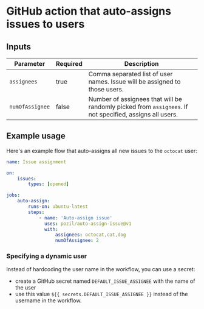 # GitHub action that auto-assigns issues to users

## Inputs

| Parameter       | Required | Description                                                                                             |
| --------------- | -------- | ------------------------------------------------------------------------------------------------------- |
| `assignees`     | true     | Comma separated list of user names. Issue will be assigned to those users.                              |
| `numOfAssignee` | false    | Number of assignees that will be randomly picked from `assignees`. If not specified, assigns all users. |

## Example usage

Here's an example flow that auto-assigns all new issues to the `octocat` user:

```yml
name: Issue assignment

on:
    issues:
        types: [opened]

jobs:
    auto-assign:
        runs-on: ubuntu-latest
        steps:
            - name: 'Auto-assign issue'
              uses: pozil/auto-assign-issue@v1
              with:
                  assignees: octocat,cat,dog
                  numOfAssignee: 2
```

### Specifying a dynamic user

Instead of hardcoding the user name in the workflow, you can use a secret:

-   create a GitHub secret named `DEFAULT_ISSUE_ASSIGNEE` with the name of the user
-   use this value `${{ secrets.DEFAULT_ISSUE_ASSIGNEE }}` instead of the username in the workflow.

